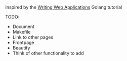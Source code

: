 Inspired by the [Writing Web Applications](https://golang.org/doc/articles/wiki/) Golang tutorial

TODO:
- Document
- Makefile
- Link to other pages
- Frontpage
- Beautify
- Think of other functionality to add
